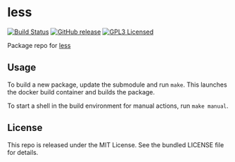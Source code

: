 less
==========

[![Build Status](https://img.shields.io/travis/com/amylum/less.svg)](https://travis-ci.com/amylum/less)
[![GitHub release](https://img.shields.io/github/release/amylum/less.svg)](https://github.com/amylum/less/releases)
[![GPL3 Licensed](http://img.shields.io/badge/license-GPL3-green.svg)](https://tldrlegal.com/license/gnu-general-public-license-v3-(gpl-3))

Package repo for [less](http://www.greenwoodsoftware.com/less/index.html)

## Usage

To build a new package, update the submodule and run `make`. This launches the docker build container and builds the package.

To start a shell in the build environment for manual actions, run `make manual`.

## License

This repo is released under the MIT License. See the bundled LICENSE file for details.

